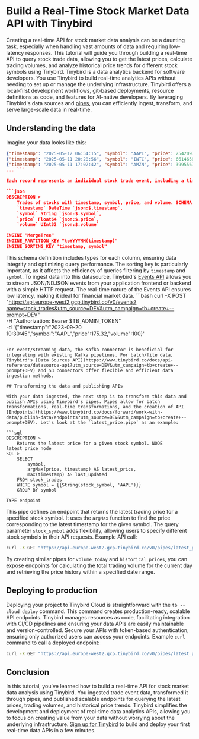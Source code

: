 # Build a Real-Time Stock Market Data API with Tinybird

Creating a real-time API for stock market data analysis can be a daunting task, especially when handling vast amounts of data and requiring low-latency responses. This tutorial will guide you through building a real-time API to query stock trade data, allowing you to get the latest prices, calculate trading volumes, and analyze historical price trends for different stock symbols using Tinybird. Tinybird is a data analytics backend for software developers. You use Tinybird to build real-time analytics APIs without needing to set up or manage the underlying infrastructure. Tinybird offers a local-first development workflows, git-based deployments, resource definitions as code, and features for AI-native developers. By leveraging Tinybird's data sources and [pipes](https://www.tinybird.co/docs/forward/work-with-data/pipes?utm_source=DEV&utm_campaign=tb+create+--prompt+DEV), you can efficiently ingest, transform, and serve large-scale data in real-time. 

## Understanding the data

Imagine your data looks like this:

```json
{"timestamp": "2025-05-12 06:54:15", "symbol": "AAPL", "price": 2542097440, "volume": 630}
{"timestamp": "2025-05-11 20:28:56", "symbol": "INTC", "price": 661465878, "volume": 349}
{"timestamp": "2025-05-11 17:02:42", "symbol": "AMZN", "price": 3995567626, "volume": 323}
... ```

Each record represents an individual stock trade event, including a timestamp, stock symbol, price, and volume. To store this data in Tinybird, you'll need to create a data source designed to efficiently query and analyze these records. Here's how the `stock_trades.datasource` file might look:

```json
DESCRIPTION >
    Trades of stocks with timestamp, symbol, price, and volume. SCHEMA >
    `timestamp` DateTime `json:$.timestamp`,
    `symbol` String `json:$.symbol`,
    `price` Float64 `json:$.price`,
    `volume` UInt32 `json:$.volume`

ENGINE "MergeTree"
ENGINE_PARTITION_KEY "toYYYYMM(timestamp)"
ENGINE_SORTING_KEY "timestamp, symbol"
```

This schema definition includes types for each column, ensuring data integrity and optimizing query performance. The sorting key is particularly important, as it affects the efficiency of queries filtering by `timestamp` and `symbol`. To ingest data into this datasource, Tinybird's [Events API](https://www.tinybird.co/docs/forward/get-data-in/events-api?utm_source=DEV&utm_campaign=tb+create+--prompt+DEV) allows you to stream JSON/NDJSON events from your application frontend or backend with a simple HTTP request. The real-time nature of the Events API ensures low latency, making it ideal for financial market data. ```bash
curl -X POST "https://api.europe-west2.gcp.tinybird.co/v0/events?name=stock_trades&utm_source=DEV&utm_campaign=tb+create+--prompt+DEV" \
     -H "Authorization: Bearer $TB_ADMIN_TOKEN" \
     -d '{"timestamp":"2023-09-20 10:30:45","symbol":"AAPL","price":175.32,"volume":100}'
```

For event/streaming data, the Kafka connector is beneficial for integrating with existing Kafka pipelines. For batch/file data, Tinybird's [Data Sources API](https://www.tinybird.co/docs/api-reference/datasource-api?utm_source=DEV&utm_campaign=tb+create+--prompt+DEV) and S3 connectors offer flexible and efficient data ingestion methods. 

## Transforming the data and publishing APIs

With your data ingested, the next step is to transform this data and publish APIs using Tinybird's pipes. Pipes allow for batch transformations, real-time transformations, and the creation of API [Endpoints](https://www.tinybird.co/docs/forward/work-with-data/publish-data/endpoints?utm_source=DEV&utm_campaign=tb+create+--prompt+DEV). Let's look at the `latest_price.pipe` as an example:

```sql
DESCRIPTION >
    Returns the latest price for a given stock symbol. NODE latest_price_node
SQL >
    SELECT
        symbol,
        argMax(price, timestamp) AS latest_price,
        max(timestamp) AS last_updated
    FROM stock_trades
    WHERE symbol = {{String(stock_symbol, 'AAPL')}}
    GROUP BY symbol

TYPE endpoint
```

This pipe defines an endpoint that returns the latest trading price for a specified stock symbol. It uses the `argMax` function to find the price corresponding to the latest timestamp for the given symbol. The query parameter `stock_symbol` adds flexibility, allowing users to specify different stock symbols in their API requests. Example API call:

```bash
curl -X GET "https://api.europe-west2.gcp.tinybird.co/v0/pipes/latest_price.json?token=%24TB_ADMIN_TOKEN&stock_symbol=AAPL&utm_source=DEV&utm_campaign=tb+create+--prompt+DEV"
```

By creating similar pipes for `volume_today` and `historical_prices`, you can expose endpoints for calculating the total trading volume for the current day and retrieving the price history within a specified date range. 

## Deploying to production

Deploying your project to Tinybird Cloud is straightforward with the `tb --cloud deploy` command. This command creates production-ready, scalable API endpoints. Tinybird manages resources as code, facilitating integration with CI/CD pipelines and ensuring your data APIs are easily maintainable and version-controlled. Secure your APIs with token-based authentication, ensuring only authorized users can access your endpoints. Example `curl` command to call a deployed endpoint:

```bash
curl -X GET "https://api.europe-west2.gcp.tinybird.co/v0/pipes/latest_price.json?token=%24TB_PROD_TOKEN&stock_symbol=AAPL&utm_source=DEV&utm_campaign=tb+create+--prompt+DEV"
```


## Conclusion

In this tutorial, you've learned how to build a real-time API for stock market data analysis using Tinybird. You ingested trade event data, transformed it through pipes, and published scalable endpoints for querying the latest prices, trading volumes, and historical price trends. Tinybird simplifies the development and deployment of real-time data analytics APIs, allowing you to focus on creating value from your data without worrying about the underlying infrastructure. [Sign up for Tinybird](https://cloud.tinybird.co/signup?utm_source=DEV&utm_campaign=tb+create+--prompt+DEV) to build and deploy your first real-time data APIs in a few minutes.